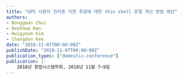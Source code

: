 ```yaml
---
title: "GPS 사용자 전리층 지연 추정에 대한 thin shell 모델 개선 방법 제안"
authors:
- Bonggwan Choi
- Deokhwa Han
- Hwigyeom Kim
- Changdon Kee
date: "2018-11-07T00:00:00Z"
publishDate: "2018-11-07T00:00:00Z"
publication_types: ["domestic-conference"]
publication: |-
    2018년 항법시스템학회, 2018년 11월 7~9일
---
```

